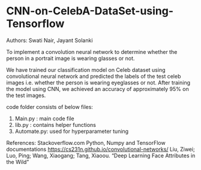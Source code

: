 # CNN-on-CelebA-DataSet-using-Tensorflow
Authors: Swati Nair, Jayant Solanki

To implement a convolution neural network to determine whether the person in a portrait image is wearing glasses or not.

  We have trained our classification model on Celeb dataset using convolutional neural network and predicted the labels of the test celeb images i.e. whether the person is wearing eyeglasses or not. After training the model using CNN, we achieved an accuracy of approximately 95% on the test images.

code folder consists of below files:
1. Main.py : main code file
2. lib.py : contains helper functions
3. Automate.py: used for hyperparameter tuning

References:
Stackoverflow.com
Python, Numpy and TensorFlow documentations
https://cs231n.github.io/convolutional-networks/
Liu, Ziwei; Luo, Ping; Wang, Xiaogang; Tang, Xiaoou. “Deep Learning Face Attributes in the Wild”



